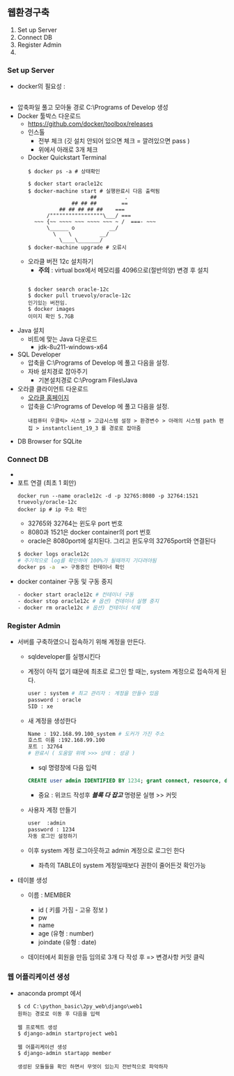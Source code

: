 ## 웹환경구축
1. Set up Server
1. Connect DB
1. Register Admin
1. 


### Set up Server
- docker의 필요성 :
    ``` 개인 컴퓨터 사용을 깔끔하게 하고 서버 환경설정 관리를 용이하게 하기 위해 docker로 만든 container안에 Oracle을 설치하여 서버를 구축한다.
    ``` 
- 압축파일 풀고 모아둘 경로 C:\Programs of Develop 생성
- Docker 툴박스 다운로드
  - https://github.com/docker/toolbox/releases
  - 인스톨     
    - 전부 체크 (깃 설치 안되어 있으면 체크 = 깔려있으면 pass )
    - 위에서 아래로 3개 체크 
  - Docker Quickstart Terminal
    ```docker
    $ docker ps -a # 상태확인
     
    $ docker start oracle12c 
    $ docker-machine start # 실행완료시 다음 출력됨
                        ##         .
                  ## ## ##        ==
              ## ## ## ## ##    ===
          /"""""""""""""""""\___/ ===
      ~~~ {~~ ~~~~ ~~~ ~~~~ ~~~ ~ /  ===- ~~~
          \______ o           __/
            \    \         __/
              \____\_______/
    $ docker-machine upgrade # 오류시
    ```
  - 오라클 버전 12c 설치하기
    - **주의** : virtual box에서 메모리를 4096으로(절반의양) 변경 후 설치
    ```docker

    $ docker search oracle-12c
    $ docker pull truevoly/oracle-12c
    인기있는 버전임. 
    $ docker images
    이미지 확인 5.7GB
    ```
- Java 설치
  - 비트에 맞는 Java 다운로드
    - jdk-8u211-windows-x64
- SQL Developer
  - 압축을 C:\Programs of Develop 에 풀고 다음을 설정.  
  - 자바 설치경로 잡아주기
    - 기본설치경로 C:\Program Files\Java
- 오라클 클라이언트 다운로드
  - [오라클 홈페이지](https://www.oracle.com/kr/database/technologies/instant-client/downloads.html)
  - 압축을 C:\Programs of Develop 에 풀고 다음을 설정.
    ```
    내컴퓨터 우클릭> 시스템 > 고급시스템 설정 > 환경변수 > 아래의 시스템 path 편집 > instantclient_19_3 를 경로로 잡아줌
    ```
- DB Browser for SQLite


### Connect DB
- 
- 포트 연결 (최초 1 회만)
    ```docker
    docker run --name oracle12c -d -p 32765:8080 -p 32764:1521 truevoly/oracle-12c
    docker ip # ip 주소 확인
    ```
    - 32765와 32764는 윈도우 port 번호
    - 8080과 1521은 docker container의 port 번호
    - oracle은 8080port에 설치된다. 그리고 윈도우의 32765port와 연결된다
    ```bash
    $ docker logs oracle12c 
    # 주기적으로 log를 확인하여 100%가 될때까지 기다려야됨
    docker ps -a  => 구동중인 컨테이너 확인
    ```
- docker container 구동 및 구동 중지
    ``` bash
    - docker start oracle12c # 컨테이너 구동
    - docker stop oracle12c # 옵션) 컨데이너 실행 중지
    - docker rm oracle12c # 옵션) 컨테이너 삭제
    ```

### Register Admin
- 서버를 구축하였으니 접속하기 위해 계정을 만든다.
    - sqldeveloper를 실행시킨다
    - 계정이 아직 없기 떄문에 최초로 로그인 할 때는, system 계정으로 접속하게 된다.
        ``` bash
        user : system # 최고 관리자 : 계정을 만들수 있음 
        password : oracle
        SID : xe
        ```
    - 새 계정을 생성한다
        ``` bash
        Name : 192.168.99.100_system # 도커가 가진 주소 
        호스트 이름 :192.168.99.100
        포트 : 32764
        # 완료시 ( 도움말 위에 >>> 상태 : 성공 )
        ```
        - sql 명령창에 다음 입력 
        ```sql
        CREATE user admin IDENTIFIED BY 1234; grant connect, resource, dba to admin;
        ```
        - 중요 : 위코드 작성후 ***블록 다 잡고***  명령문 실행 >> 커밋 

    - 사용자 계정 만들기     
        ``` bash
        user  :admin    
        password : 1234
        자동 로그인 설정하기    
        ```
    - 이후 system 계정 로그아웃하고 admin 계정으로 로그인 한다
        - 좌측의 TABLE이 system 계정일때보다 권한이 줄어든것 확인가능

- 테이블 생성 
    - 이름 : MEMBER
        - id ( 키를 가짐 - 고유 정보 )
        - pw
        - name
        - age (유형 : number)
        - joindate (유형 : date)

    - 데이터에서 회원을 만듬  임의로 3개 다 작성 후 => 변경사항 커밋 클릭 


### 웹 어플리케이션 생성
- anaconda prompt 에서
    ``` 
    $ cd C:\python_basic\2py_web\django\web1
    원하는 경로로 이동 후 다음을 입력
    ```
    ```
    웹 프로젝트 생성
    $ django-admin startproject web1
    
    웹 어플리케이션 생성
    $ django-admin startapp member
    
    생성된 모듈들을 확인 하면서 무엇이 있는지 전반적으로 파악하자
